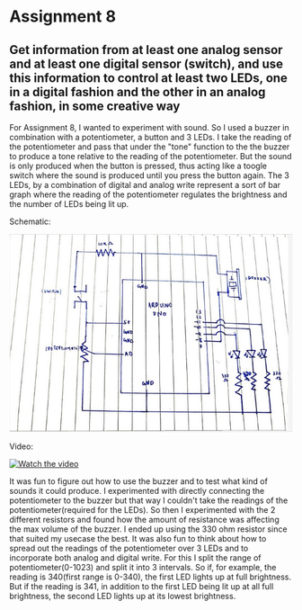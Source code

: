 # Assignment 8
## Get information from at least one analog sensor and at least one digital sensor (switch), and use this information to control at least two LEDs, one in a digital fashion and the other in an analog fashion, in some creative way

For Assignment 8, I wanted to experiment with sound. So I used a buzzer in combination with a potentiometer, a button and 3 LEDs. I take the reading of the potentiometer and pass that under the "tone" function to the the buzzer to produce a tone relative to the reading of the potentiometer. But the sound is only produced when the button is pressed, thus acting like a toogle switch where the sound is produced until you press the button again. The 3 LEDs, by a combination of digital and analog write represent a sort of bar graph where the reading of the potentiometer regulates the brightness and the number of LEDs being lit up. 


Schematic:

![](schematic.jpg)

Video:

[![Watch the video]()](https://youtu.be/tEZSeaMUdNY)

It was fun to figure out how to use the buzzer and to test what kind of sounds it could produce. I experimented with directly connecting the potentiometer to the buzzer but that way I couldn't take the readings of the potentiometer(required for the LEDs). So then I experimented with the 2 different resistors and found how the amount of resistance was affecting the max volume of the buzzer. I ended up using the 330 ohm resistor since that suited my usecase the best. It was also fun to think about how to spread out the readings of the potentiometer over 3 LEDs and to incorporate both analog and digital write. For this I split the range of potentiometer(0-1023) and split it into 3 intervals. So if, for example, the reading is 340(first range is 0-340), the first LED lights up at full brightness. But if the reading is 341, in addition to the first LED being lit up at all full brightness, the second LED lights up at its lowest brightness.
